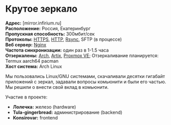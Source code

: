# Крутое зеркало
**Адрес:** [mirror.infirium.ru] <br>
**Расположение:** Россия, Екатеринбург <br>
**Пропускная способность:** 300мбит/сек <br>
**Протоколы:** [HTTPS](https://mirror.infirium.ru/), [HTTP](http://mirror.infirium.ru/), [Rsync](rsync://mirror.legalloli.net/public),  SFTP (в процессе) <br>
**Веб сервер:** [Nginx](https://nginx.org/) <br>
**Частота синхронизации:** один раз в 1-1.5 часа <br>
**Отзеркалены:** [Arch](https://archlinux.org/), [Artix](https://artixlinux.org/), [Proxmox VE](https://www.proxmox.com/en/proxmox-virtual-environment/); Отзеркаливание планируется: Termux aarch64 pacman <br>
**Хост система:** Arch Linux <br>

Мы пользовались Linux/GNU системами, скачаливали десятки гигабайт приложений с зеркал, задавали вопросы комьюнити и были его частью. Мы решили о внести свой вклад в комьюнити.

Участие в проекте:
- **Лолечка:** железо (hardware)
- **Tula-gingerbread:** администрирование (backend)
- **Konsirovar:** frontend
